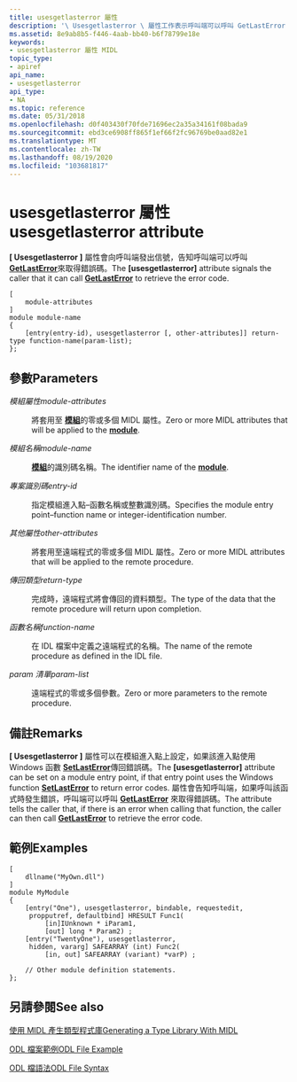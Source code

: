 ```yaml
---
title: usesgetlasterror 屬性
description: '\ Usesgetlasterror \ 屬性工作表示呼叫端可以呼叫 GetLastError 來取得錯誤碼。'
ms.assetid: 8e9ab8b5-f446-4aab-bb40-b6f78799e18e
keywords:
- usesgetlasterror 屬性 MIDL
topic_type:
- apiref
api_name:
- usesgetlasterror
api_type:
- NA
ms.topic: reference
ms.date: 05/31/2018
ms.openlocfilehash: d0f403430f70fde71696ec2a35a34161f08bada9
ms.sourcegitcommit: ebd3ce6908ff865f1ef66f2fc96769be0aad82e1
ms.translationtype: MT
ms.contentlocale: zh-TW
ms.lasthandoff: 08/19/2020
ms.locfileid: "103681817"
---
```

# <a name="usesgetlasterror-attribute"></a><span data-ttu-id="03f4e-104">usesgetlasterror 屬性</span><span class="sxs-lookup"><span data-stu-id="03f4e-104">usesgetlasterror attribute</span></span>

<span data-ttu-id="03f4e-105">**\[ Usesgetlasterror \]** 屬性會向呼叫端發出信號，告知呼叫端可以呼叫 [**GetLastError**](/windows/desktop/api/errhandlingapi/nf-errhandlingapi-getlasterror)來取得錯誤碼。</span><span class="sxs-lookup"><span data-stu-id="03f4e-105">The **\[usesgetlasterror\]** attribute signals the caller that it can call [**GetLastError**](/windows/desktop/api/errhandlingapi/nf-errhandlingapi-getlasterror) to retrieve the error code.</span></span>

``` syntax
[
    module-attributes
]
module module-name
{
    [entry(entry-id), usesgetlasterror [, other-attributes]] return-type function-name(param-list);
};
```

## <a name="parameters"></a><span data-ttu-id="03f4e-106">參數</span><span class="sxs-lookup"><span data-stu-id="03f4e-106">Parameters</span></span>

<dl> <dt>

<span data-ttu-id="03f4e-107">*模組屬性*</span><span class="sxs-lookup"><span data-stu-id="03f4e-107">*module-attributes*</span></span> 
</dt> <dd>

<span data-ttu-id="03f4e-108">將套用至 [**模組**](module.md)的零或多個 MIDL 屬性。</span><span class="sxs-lookup"><span data-stu-id="03f4e-108">Zero or more MIDL attributes that will be applied to the [**module**](module.md).</span></span>

</dd> <dt>

<span data-ttu-id="03f4e-109">*模組名稱*</span><span class="sxs-lookup"><span data-stu-id="03f4e-109">*module-name*</span></span> 
</dt> <dd>

<span data-ttu-id="03f4e-110">[**模組**](module.md)的識別碼名稱。</span><span class="sxs-lookup"><span data-stu-id="03f4e-110">The identifier name of the [**module**](module.md).</span></span>

</dd> <dt>

<span data-ttu-id="03f4e-111">*專案識別碼*</span><span class="sxs-lookup"><span data-stu-id="03f4e-111">*entry-id*</span></span> 
</dt> <dd>

<span data-ttu-id="03f4e-112">指定模組進入點–函數名稱或整數識別碼。</span><span class="sxs-lookup"><span data-stu-id="03f4e-112">Specifies the module entry point–function name or integer-identification number.</span></span>

</dd> <dt>

<span data-ttu-id="03f4e-113">*其他屬性*</span><span class="sxs-lookup"><span data-stu-id="03f4e-113">*other-attributes*</span></span> 
</dt> <dd>

<span data-ttu-id="03f4e-114">將套用至遠端程式的零或多個 MIDL 屬性。</span><span class="sxs-lookup"><span data-stu-id="03f4e-114">Zero or more MIDL attributes that will be applied to the remote procedure.</span></span>

</dd> <dt>

<span data-ttu-id="03f4e-115">*傳回類型*</span><span class="sxs-lookup"><span data-stu-id="03f4e-115">*return-type*</span></span> 
</dt> <dd>

<span data-ttu-id="03f4e-116">完成時，遠端程式將會傳回的資料類型。</span><span class="sxs-lookup"><span data-stu-id="03f4e-116">The type of the data that the remote procedure will return upon completion.</span></span>

</dd> <dt>

<span data-ttu-id="03f4e-117">*函數名稱*</span><span class="sxs-lookup"><span data-stu-id="03f4e-117">*function-name*</span></span> 
</dt> <dd>

<span data-ttu-id="03f4e-118">在 IDL 檔案中定義之遠端程式的名稱。</span><span class="sxs-lookup"><span data-stu-id="03f4e-118">The name of the remote procedure as defined in the IDL file.</span></span>

</dd> <dt>

<span data-ttu-id="03f4e-119">*param 清單*</span><span class="sxs-lookup"><span data-stu-id="03f4e-119">*param-list*</span></span> 
</dt> <dd>

<span data-ttu-id="03f4e-120">遠端程式的零或多個參數。</span><span class="sxs-lookup"><span data-stu-id="03f4e-120">Zero or more parameters to the remote procedure.</span></span>

</dd> </dl>

## <a name="remarks"></a><span data-ttu-id="03f4e-121">備註</span><span class="sxs-lookup"><span data-stu-id="03f4e-121">Remarks</span></span>

<span data-ttu-id="03f4e-122">**\[ Usesgetlasterror \]** 屬性可以在模組進入點上設定，如果該進入點使用 Windows 函數 [**SetLastError**](/windows/desktop/api/errhandlingapi/nf-errhandlingapi-setlasterror)傳回錯誤碼。</span><span class="sxs-lookup"><span data-stu-id="03f4e-122">The **\[usesgetlasterror\]** attribute can be set on a module entry point, if that entry point uses the Windows function [**SetLastError**](/windows/desktop/api/errhandlingapi/nf-errhandlingapi-setlasterror) to return error codes.</span></span> <span data-ttu-id="03f4e-123">屬性會告知呼叫端，如果呼叫該函式時發生錯誤，呼叫端可以呼叫 [**GetLastError**](/windows/desktop/api/errhandlingapi/nf-errhandlingapi-getlasterror) 來取得錯誤碼。</span><span class="sxs-lookup"><span data-stu-id="03f4e-123">The attribute tells the caller that, if there is an error when calling that function, the caller can then call [**GetLastError**](/windows/desktop/api/errhandlingapi/nf-errhandlingapi-getlasterror) to retrieve the error code.</span></span>

## <a name="examples"></a><span data-ttu-id="03f4e-124">範例</span><span class="sxs-lookup"><span data-stu-id="03f4e-124">Examples</span></span>

``` syntax
[
    dllname("MyOwn.dll")
] 
module MyModule
{
    [entry("One"), usesgetlasterror, bindable, requestedit,
     propputref, defaultbind] HRESULT Func1(
         [in]IUnknown * iParam1, 
         [out] long * Param2) ;
    [entry("TwentyOne"), usesgetlasterror, 
     hidden, vararg] SAFEARRAY (int) Func2(
         [in, out] SAFEARRAY (variant) *varP) ;

    // Other module definition statements.
};
```

## <a name="see-also"></a><span data-ttu-id="03f4e-125">另請參閱</span><span class="sxs-lookup"><span data-stu-id="03f4e-125">See also</span></span>

<dl> <dt>

[<span data-ttu-id="03f4e-126">使用 MIDL 產生類型程式庫</span><span class="sxs-lookup"><span data-stu-id="03f4e-126">Generating a Type Library With MIDL</span></span>](generating-a-type-library-with-midl-2.md)
</dt> <dt>

[<span data-ttu-id="03f4e-127">ODL 檔案範例</span><span class="sxs-lookup"><span data-stu-id="03f4e-127">ODL File Example</span></span>](/previous-versions/windows/desktop/automat/odl-file-example)
</dt> <dt>

[<span data-ttu-id="03f4e-128">ODL 檔語法</span><span class="sxs-lookup"><span data-stu-id="03f4e-128">ODL File Syntax</span></span>](/previous-versions/windows/desktop/automat/odl-file-syntax)
</dt> </dl>

 

 